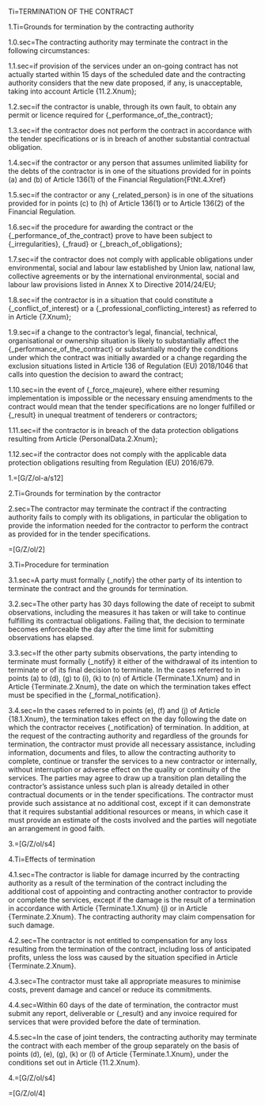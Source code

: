 Ti=TERMINATION OF THE CONTRACT

1.Ti=Grounds for termination by the contracting authority

1.0.sec=The contracting authority may terminate the contract in the following circumstances:

1.1.sec=if provision of the services under an on-going contract has not actually started within 15 days of the scheduled date and the contracting authority considers that the new date proposed, if any, is unacceptable, taking into account Article {11.2.Xnum};

1.2.sec=if the contractor is unable, through its own fault, to obtain any permit or licence required for {_performance_of_the_contract};

1.3.sec=if the contractor does not perform the contract in accordance with the tender specifications or is in breach of another substantial contractual obligation.

1.4.sec=if the contractor or any person that assumes unlimited liability for the debts of the contractor is in one of the situations provided for in points (a) and (b) of Article 136(1) of the Financial Regulation{FtNt.4.Xref}

1.5.sec=if the contractor or any {_related_person} is in one of the situations provided for in points (c) to (h) of Article 136(1) or to Article 136(2) of the Financial Regulation.

1.6.sec=if the procedure for awarding the contract or the {_performance_of_the_contract} prove to have been subject to {_irregularities}, {_fraud} or {_breach_of_obligations};

1.7.sec=if the contractor does not comply with applicable obligations under environmental, social and labour law established by Union law, national law, collective agreements or by the international environmental, social and labour law provisions listed in Annex X to Directive 2014/24/EU;

1.8.sec=if the contractor is in a situation that could constitute a {_conflict_of_interest} or a {_professional_conflicting_interest} as referred to in Article {7.Xnum};

1.9.sec=if a change to the contractor’s legal, financial, technical, organisational or ownership situation is likely to substantially affect the {_performance_of_the_contract} or substantially modify the conditions under which the contract was initially awarded or a change regarding the exclusion situations listed in Article 136 of Regulation (EU) 2018/1046 that calls into question the decision to award the contract;

1.10.sec=in the event of {_force_majeure}, where either resuming implementation is impossible or the necessary ensuing amendments to the contract would mean that the tender specifications are no longer fulfilled or {_result} in unequal treatment of tenderers or contractors;

1.11.sec=if the contractor is in breach of the data protection obligations resulting from Article {PersonalData.2.Xnum};

1.12.sec=if the contractor does not comply with the applicable data protection obligations resulting from Regulation (EU) 2016/679.

1.=[G/Z/ol-a/s12]

2.Ti=Grounds for termination by the contractor

2.sec=The contractor may terminate the contract if the contracting authority fails to comply with its obligations, in particular the obligation to provide the information needed for the contractor to perform the contract as provided for in the tender specifications.

=[G/Z/ol/2]

3.Ti=Procedure for termination

3.1.sec=A party must formally {_notify} the other party of its intention to terminate the contract and the grounds for termination.

3.2.sec=The other party has 30 days following the date of receipt to submit observations, including the measures it has taken or will take to continue fulfilling its contractual obligations. Failing that, the decision to terminate becomes enforceable the day after the time limit for submitting observations has elapsed.

3.3.sec=If the other party submits observations, the party intending to terminate must formally {_notify} it either of the withdrawal of its intention to terminate or of its final decision to terminate. In the cases referred to in points (a) to (d), (g) to (i), (k) to (n) of Article {Terminate.1.Xnum} and in Article {Terminate.2.Xnum}, the date on which the termination takes effect must be specified in the {_formal_notification}.

3.4.sec=In the cases referred to in points (e), (f) and (j) of Article {18.1.Xnum}, the termination takes effect on the day following the date on which the contractor receives {_notification} of termination. In addition, at the request of the contracting authority and regardless of the grounds for termination, the contractor must provide all necessary assistance, including information, documents and files, to allow the contracting authority to complete, continue or transfer the services to a new contractor or internally, without interruption or adverse effect on the quality or continuity of the services. The parties may agree to draw up a transition plan detailing the contractor’s assistance unless such plan is already detailed in other contractual documents or in the tender specifications. The contractor must provide such assistance at no additional cost, except if it can demonstrate that it requires substantial additional resources or means, in which case it must provide an estimate of the costs involved and the parties will negotiate an arrangement in good faith.

3.=[G/Z/ol/s4]

4.Ti=Effects of termination

4.1.sec=The contractor is liable for damage incurred by the contracting authority as a result of the termination of the contract including the additional cost of appointing and contracting another contractor to provide or complete the services, except if the damage is the result of a termination in accordance with Article {Terminate.1.Xnum} (j) or in Article {Terminate.2.Xnum}. The contracting authority may claim compensation for such damage.

4.2.sec=The contractor is not entitled to compensation for any loss resulting from the termination of the contract, including loss of anticipated profits, unless the loss was caused by the situation specified in Article {Terminate.2.Xnum}.

4.3.sec=The contractor must take all appropriate measures to minimise costs, prevent damage and cancel or reduce its commitments.

4.4.sec=Within 60 days of the date of termination, the contractor must submit any report, deliverable or {_result} and any invoice required for services that were provided before the date of termination.

4.5.sec=In the case of joint tenders, the contracting authority may terminate the contract with each member of the group separately on the basis of points (d), (e), (g), (k) or (l) of Article {Terminate.1.Xnum}, under the conditions set out in Article {11.2.Xnum}.

4.=[G/Z/ol/s4]

=[G/Z/ol/4]
